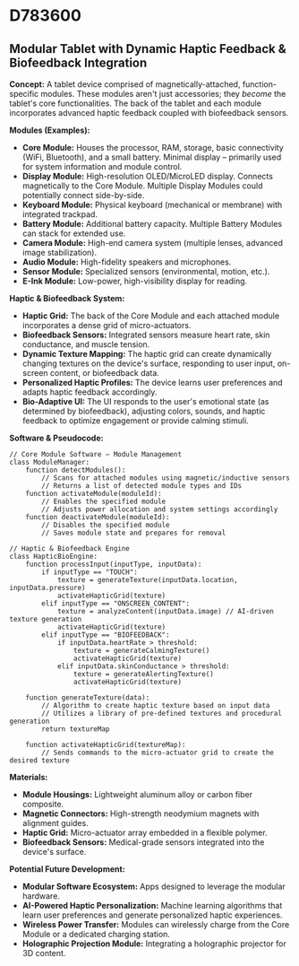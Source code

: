 # D783600

## Modular Tablet with Dynamic Haptic Feedback & Biofeedback Integration

**Concept:** A tablet device comprised of magnetically-attached, function-specific modules. These modules aren't just accessories; they *become* the tablet's core functionalities. The back of the tablet and each module incorporates advanced haptic feedback coupled with biofeedback sensors.

**Modules (Examples):**

*   **Core Module:** Houses the processor, RAM, storage, basic connectivity (WiFi, Bluetooth), and a small battery. Minimal display – primarily used for system information and module control.
*   **Display Module:** High-resolution OLED/MicroLED display. Connects magnetically to the Core Module. Multiple Display Modules could potentially connect side-by-side.
*   **Keyboard Module:** Physical keyboard (mechanical or membrane) with integrated trackpad.
*   **Battery Module:** Additional battery capacity. Multiple Battery Modules can stack for extended use.
*   **Camera Module:** High-end camera system (multiple lenses, advanced image stabilization).
*   **Audio Module:** High-fidelity speakers and microphones.
*   **Sensor Module:** Specialized sensors (environmental, motion, etc.).
*   **E-Ink Module:** Low-power, high-visibility display for reading.

**Haptic & Biofeedback System:**

*   **Haptic Grid:** The back of the Core Module and each attached module incorporates a dense grid of micro-actuators.
*   **Biofeedback Sensors:** Integrated sensors measure heart rate, skin conductance, and muscle tension.
*   **Dynamic Texture Mapping:**  The haptic grid can create dynamically changing textures on the device's surface, responding to user input, on-screen content, or biofeedback data.
*   **Personalized Haptic Profiles:**  The device learns user preferences and adapts haptic feedback accordingly.
*   **Bio-Adaptive UI:** The UI responds to the user's emotional state (as determined by biofeedback), adjusting colors, sounds, and haptic feedback to optimize engagement or provide calming stimuli.

**Software & Pseudocode:**

```
// Core Module Software – Module Management
class ModuleManager:
    function detectModules():
        // Scans for attached modules using magnetic/inductive sensors
        // Returns a list of detected module types and IDs
    function activateModule(moduleId):
        // Enables the specified module
        // Adjusts power allocation and system settings accordingly
    function deactivateModule(moduleId):
        // Disables the specified module
        // Saves module state and prepares for removal

// Haptic & Biofeedback Engine
class HapticBioEngine:
    function processInput(inputType, inputData):
        if inputType == "TOUCH":
            texture = generateTexture(inputData.location, inputData.pressure)
            activateHapticGrid(texture)
        elif inputType == "ONSCREEN_CONTENT":
            texture = analyzeContent(inputData.image) // AI-driven texture generation
            activateHapticGrid(texture)
        elif inputType == "BIOFEEDBACK":
            if inputData.heartRate > threshold:
                texture = generateCalmingTexture()
                activateHapticGrid(texture)
            elif inputData.skinConductance > threshold:
                texture = generateAlertingTexture()
                activateHapticGrid(texture)

    function generateTexture(data):
        // Algorithm to create haptic texture based on input data
        // Utilizes a library of pre-defined textures and procedural generation
        return textureMap

    function activateHapticGrid(textureMap):
        // Sends commands to the micro-actuator grid to create the desired texture
```

**Materials:**

*   **Module Housings:** Lightweight aluminum alloy or carbon fiber composite.
*   **Magnetic Connectors:** High-strength neodymium magnets with alignment guides.
*   **Haptic Grid:** Micro-actuator array embedded in a flexible polymer.
*   **Biofeedback Sensors:** Medical-grade sensors integrated into the device's surface.

**Potential Future Development:**

*   **Modular Software Ecosystem:** Apps designed to leverage the modular hardware.
*   **AI-Powered Haptic Personalization:**  Machine learning algorithms that learn user preferences and generate personalized haptic experiences.
*   **Wireless Power Transfer:**  Modules can wirelessly charge from the Core Module or a dedicated charging station.
*   **Holographic Projection Module:** Integrating a holographic projector for 3D content.